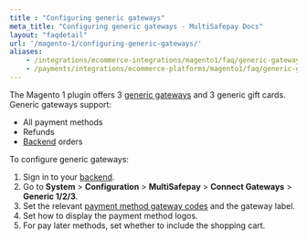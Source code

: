 ```yaml
---
title : "Configuring generic gateways"
meta_title: "Configuring generic gateways - MultiSafepay Docs"
layout: "faqdetail"
url: '/magento-1/configuring-generic-gateways/'
aliases:
    - /integrations/ecommerce-integrations/magento1/faq/generic-gateways/
    - /payments/integrations/ecommerce-platforms/magento1/faq/generic-gateways/
---
```


The Magento 1 plugin offers 3 [generic gateways](/developer/generic-gateways/) and 3 generic gift cards. Generic gateways support:

- All payment methods
- Refunds 
- [Backend](/glossaries/multisafepay-glossary/#backend) orders

To configure generic gateways:

1. Sign in to your [backend](/glossaries/multisafepay-glossary/#backend). 
2. Go to **System** > **Configuration** > **MultiSafepay** > **Connect Gateways** > **Generic 1/2/3**.
3. Set the relevant [payment method gateway codes](/developer/gateway-codes) and the gateway label.
4. Set how to display the payment method logos. 
5. For pay later methods, set whether to include the shopping cart.

